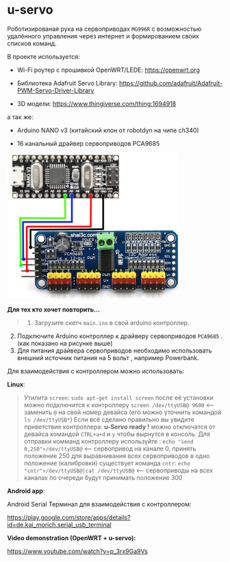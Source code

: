 # u-servo
Роботизированая рука на сервоприводах `MG996R` с возможностью удалённого управления через интернет и формированием своих списков команд.

В проекте используется:

- Wi-Fi роутер с прошивкой OpenWRT/LEDE: https://openwrt.org 

- Библиотека Adafruit Servo Library: https://github.com/adafruit/Adafruit-PWM-Servo-Driver-Library

- 3D модели: https://www.thingiverse.com/thing:1694918

а так же: 

- Arduino NANO v3 (китайский клон от robotdyn на чипе ch340)

- 16 канальный драйвер сервоприводов PCA9685

![image](https://github.com/sw3nlab/u-servo/blob/master/img.png)


**Для тех кто хочет повторить...**
>1) Загрузите скетч `main.ino` в свой arduino контроллер.
2) Подключите Arduino контроллер к драйверу сервоприводов `PCA9685` . (как показано на рисунке выше)
3) Для питания драйвера сервоприводов необходимо использовать внешний источник питания на 5 вольт , например Powerbank.


Для взаимодействия с контроллером можно использовать:

**Linux**:
>Утилита `screen`:
`sudo apt-get install screen` 
после её установки можно подключится к контроллеру
`screen /dev/ttyUSB@ 9600` <-- заменить `@` на свой номер девайса (его можно уточнить командой `ls /dev/ttyUSB*`)
Если всё сделано правильно вы увидите приветствие контроллера: **u-Servo ready !** 
можно отключатся от девайса командой `CTRL+a+d` и `y` чтобы вырнутся в консоль.
Для отправки комманд контроллеру используйте :
`echo "send 0,250">/dev/ttyUSB@` <-- сервопривод на канале 0, принять положение 250
для выравнивания всех сервоприводов в одно положение (калибровки) существует команда `cntr`:
`echo "cntr">/dev/ttyUSB@|cat /dev/ttyUSB@` <-- сервоприводы на всех каналах по очереди будут принимать положение 300

**Android app**:
>
Android Serial Терминал для взаимодействия с контроллером:

https://play.google.com/store/apps/details?id=de.kai_morich.serial_usb_terminal

**Video demonstration (OpenWRT + u-servo):**
>
https://www.youtube.com/watch?v=p_3rx9Ga9Vs



